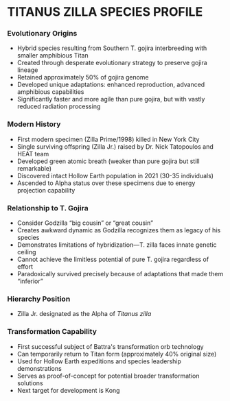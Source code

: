 # TITANUS ZILLA SPECIES PROFILE

### Evolutionary Origins

- Hybrid species resulting from Southern T. gojira interbreeding with smaller amphibious Titan
- Created through desperate evolutionary strategy to preserve gojira lineage
- Retained approximately 50% of gojira genome
- Developed unique adaptations: enhanced reproduction, advanced amphibious capabilities
- Significantly faster and more agile than pure gojira, but with vastly reduced radiation processing

### Modern History

- First modern specimen (Zilla Prime/1998) killed in New York City
- Single surviving offspring (Zilla Jr.) raised by Dr. Nick Tatopoulos and HEAT team
- Developed green atomic breath (weaker than pure gojira but still remarkable)
- Discovered intact Hollow Earth population in 2021 (30-35 individuals)
- Ascended to Alpha status over these specimens due to energy projection capability

### Relationship to T. Gojira

- Consider Godzilla “big cousin” or “great cousin”
- Creates awkward dynamic as Godzilla recognizes them as legacy of his species
- Demonstrates limitations of hybridization—T. zilla faces innate genetic ceiling
- Cannot achieve the limitless potential of pure T. gojira regardless of effort
- Paradoxically survived precisely because of adaptations that made them “inferior”

### Hierarchy Position

- Zilla Jr. designated as the Alpha of *Titanus zilla*

### Transformation Capability

- First successful subject of Battra's transformation orb technology
- Can temporarily return to Titan form (approximately 40% original size)
- Used for Hollow Earth expeditions and species leadership demonstrations
- Serves as proof-of-concept for potential broader transformation solutions
- Next target for development is Kong